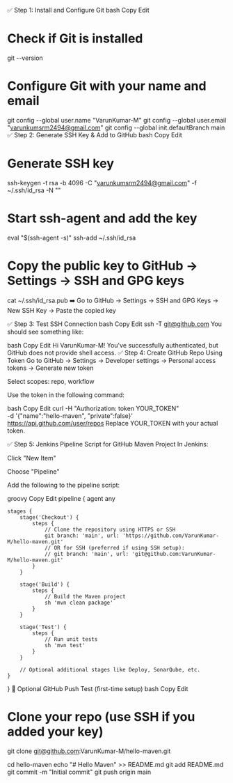 ✅ Step 1: Install and Configure Git
bash
Copy
Edit
# Check if Git is installed
git --version

# Configure Git with your name and email
git config --global user.name "VarunKumar-M"
git config --global user.email "varunkumsrm2494@gmail.com"
git config --global init.defaultBranch main
✅ Step 2: Generate SSH Key & Add to GitHub
bash
Copy
Edit
# Generate SSH key
ssh-keygen -t rsa -b 4096 -C "varunkumsrm2494@gmail.com" -f ~/.ssh/id_rsa -N ""

# Start ssh-agent and add the key
eval "$(ssh-agent -s)"
ssh-add ~/.ssh/id_rsa

# Copy the public key to GitHub -> Settings -> SSH and GPG keys
cat ~/.ssh/id_rsa.pub
➡️ Go to GitHub → Settings → SSH and GPG Keys → New SSH Key → Paste the copied key

✅ Step 3: Test SSH Connection
bash
Copy
Edit
ssh -T git@github.com
You should see something like:

bash
Copy
Edit
Hi VarunKumar-M! You've successfully authenticated, but GitHub does not provide shell access.
✅ Step 4: Create GitHub Repo Using Token
Go to GitHub → Settings → Developer settings → Personal access tokens → Generate new token

Select scopes: repo, workflow

Use the token in the following command:

bash
Copy
Edit
curl -H "Authorization: token YOUR_TOKEN" \
     -d '{"name":"hello-maven", "private":false}' \
     https://api.github.com/user/repos
Replace YOUR_TOKEN with your actual token.

✅ Step 5: Jenkins Pipeline Script for GitHub Maven Project
In Jenkins:

Click "New Item"

Choose "Pipeline"

Add the following to the pipeline script:

groovy
Copy
Edit
pipeline {
    agent any

    stages {
        stage('Checkout') {
            steps {
                // Clone the repository using HTTPS or SSH
                git branch: 'main', url: 'https://github.com/VarunKumar-M/hello-maven.git'
                // OR for SSH (preferred if using SSH setup):
                // git branch: 'main', url: 'git@github.com:VarunKumar-M/hello-maven.git'
            }
        }

        stage('Build') {
            steps {
                // Build the Maven project
                sh 'mvn clean package'
            }
        }

        stage('Test') {
            steps {
                // Run unit tests
                sh 'mvn test'
            }
        }

        // Optional additional stages like Deploy, SonarQube, etc.
    }
}
🔄 Optional GitHub Push Test (first-time setup)
bash
Copy
Edit
# Clone your repo (use SSH if you added your key)
git clone git@github.com:VarunKumar-M/hello-maven.git

cd hello-maven
echo "# Hello Maven" >> README.md
git add README.md
git commit -m "Initial commit"
git push origin main

